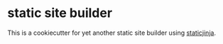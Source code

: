 # static site builder

This is a cookiecutter for yet another static site builder using [staticjinja](https://github.com/Ceasar/staticjinja).
